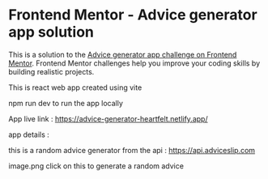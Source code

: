 # Frontend Mentor - Advice generator app solution

This is a solution to the [Advice generator app challenge on Frontend Mentor](https://www.frontendmentor.io/challenges/advice-generator-app-QdUG-13db). Frontend Mentor challenges help you improve your coding skills by building realistic projects.



This is react web app created using vite 

npm run dev to run the app locally


App live link : https://advice-generator-heartfelt.netlify.app/


app details : 


this is a random advice generator from the api : https://api.adviceslip.com

image.png click on this to generate a random advice

